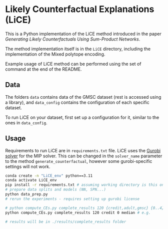 # Likely Counterfactual Explanations (LiCE)
This is a Python implementation of the LiCE method introduced in the paper _Generating Likely Counterfactuals Using Sum-Product Networks_.

The method implementation itself is in the `LiCE` directory, including the implementation of the Mixed polytope encoding.

Example usage of LiCE method can be performed using the set of command at the end of the README.

## Data
The folders `data` contains data of the GMSC dataset (rest is accessed using a library), and `data_config` contains the configuration of each specific dataset.

To run LiCE on your dataset, first set up a configuration for it, similar to the ones in `data_config`.

## Usage
Requirements to run LiCE are in `requirements.txt` file.
LiCE uses the [Gurobi solver](http://www.gurobi.com/) for the MIP solver. This can be changed in the `solver_name` parameter to the method `generate_counterfactual`, however some gurobi-specific settings will not work.

```sh
conda create -n "LiCE_env" python==3.11
conda activate LiCE_env
pip install -r requirements.txt # assuming working directory is this one
# prepare data splits and models (NN, SPN...)
python data_prep.py
# rerun the experiments - requires setting up gurobi license

# python compute_CEs.py complete_results 120 {credit,adult,gmsc} {0..4} {median,quartile,optimize,none}
python compute_CEs.py complete_results 120 credit 0 median # e.g.

# results will be in ./results/complete_results folder
```

